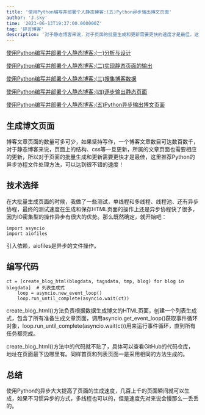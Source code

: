 ```yaml
---
title: '使用Python编写并部署个人静态博客:(五)Python异步输出博文页面'
author: 'J.sky'
time: '2023-06-13T19:37:00.000000Z'
tag: '碎言博客'
description: '对于静态博客来说，对于页面的批量生成和更新需要更快的速度才是最佳，这里推荐Python的异步协程文件处理方法，可以达到很不错的速度！'
---
```

[使用Python编写并部署个人静态博客:(一)分析与设计](https://suiyan.cc/2023/20230410075954.html)

[使用Python编写并部署个人静态博客:(二)实现静态页面的输出](https://suiyan.cc/2023/20230420101527.html)

[使用Python编写并部署个人静态博客:(三)搜集博客数据](https://suiyan.cc/2023/20230517084718.html)

[使用Python编写并部署个人静态博客:(四)逐步输出静态页面](https://suiyan.cc/2023/20230609081842.html)

[使用Python编写并部署个人静态博客:(五)Python异步输出博文页面](https://suiyan.cc/2023/20230613193700.html)

## 生成博文页面

博客文章页面的数量可多可少，如果坚持写作，一个博客文章数目可达数百数千，对于静态博客来说，页面上的结构、css等一旦更新，所属的文章页面也需要相应的更新，所以对于页面的批量生成和更新需要更快才是最佳，这里推荐Python的异步协程文件处理方法，可以达到很不错的速度！

## 技术选择

在大批量生成页面的时候，我做了一些测试，单线程和多线程、线程池、还有异步协程，最终的测试速度在生成和保存HTML页面的操作上还是异步协程快了很多，因为IO密集型的操作异步有很大的优势。那么既然确定，就开始吧：

    import asyncio
    import aiofiles

引入依赖，aiofiles是异步的文件操作。

## 编写代码

    ct = [create_blog_html(blogdata, tagsdata, tmp, blog) for blog in blogdata]  # 列表生成式
        loop = asyncio.new_event_loop()
        loop.run_until_complete(asyncio.wait(ct))

create_blog_html()方法负责根据数据生成博文的HTML页面，创建一个列表生成式，包含了所有准备生成文章页面，调用asyncio.get_event_loop()获取事件循环对象，loop.run_until_complete(asyncio.wait(ct))用来运行事件循环，直到所有任务都完成。

create_blog_html()方法中的代码就不贴了，具体可以查看GitHub的代码仓库，地址在页面最下边哪里有。同样首页和列表页面一是采用相同的方法生成的。

## 总结

使用Python的异步大大提高了页面的生成速度，几百上千的页面瞬间就可以生成，如果不习惯异步的方式，多线程也可以的，但是速度先对来说会慢那么一丢丢的。